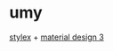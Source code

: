 # umy

[stylex](https://github.com/facebook/stylex) + [material design 3](https://github.com/material-components/material-web)